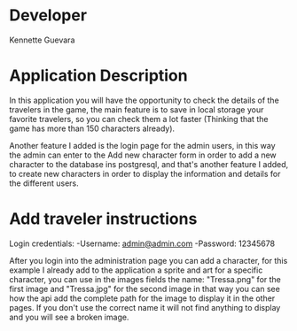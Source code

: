 # Developer

Kennette Guevara

# Application Description

In this application you will have the opportunity to check the details of the
travelers in the game, the main feature is to save in local storage your
favorite travelers, so you can check them a lot faster (Thinking that the game
has more than 150 characters already).

Another feature I added is the login page for the admin users, in this way the
admin can enter to the Add new character form in order to add a new character to
the database ins postgresql, and that's another feature I added, to create new
characters in order to display the information and details for the different
users.

# Add traveler instructions

Login credentials:
-Username: admin@admin.com
-Password: 12345678

After you login into the administration page you can add a character,
for this example I already add to the application a sprite and art for
a specific character, you can use in the images fields the name: "Tressa.png"
for the first image and "Tressa.jpg" for the second image in that way you can
see how the api add the complete path for the image to display it in the other
pages. If you don't use the correct name it will not find anything to display
and you will see a broken image.
